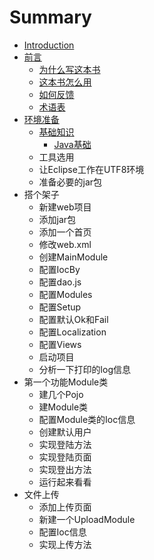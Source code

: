 # Summary

* [Introduction](README.md)
* [前言](chapter0.md)
   * [为什么写这本书](chapter0.1.md)
   * [这本书怎么用](chapter0.2.md)
   * [如何反馈](chapter0.3.md)
   * [术语表](chapter0.4.md)
* [环境准备](chapter1.md)
   * [基础知识](chapter1.1.md)
       * [Java基础](chapter2.1.1.md)
   * 工具选用
   * 让Eclipse工作在UTF8环境
   * 准备必要的jar包
* 搭个架子
   * 新建web项目
   * 添加jar包
   * 添加一个首页
   * 修改web.xml
   * 创建MainModule
   * 配置IocBy
   * 配置dao.js
   * 配置Modules
   * 配置Setup
   * 配置默认Ok和Fail
   * 配置Localization
   * 配置Views
   * 启动项目
   * 分析一下打印的log信息
* 第一个功能Module类
   * 建几个Pojo
   * 建Module类
   * 配置Module类的Ioc信息
   * 创建默认用户
   * 实现登陆方法
   * 实现登陆页面
   * 实现登出方法
   * 运行起来看看
* 文件上传
   * 添加上传页面
   * 新建一个UploadModule
   * 配置Ioc信息
   * 实现上传方法

